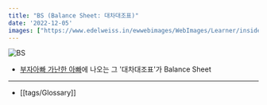 ```yaml
---
title: "BS (Balance Sheet: 대차대조표)"
date: '2022-12-05'
images: ["https://www.edelweiss.in/ewwebimages/WebImages/Learner/inside~f5947847-9634-40a8-b7f3-183b69abe224.jpg"]
---
```

![BS](https://www.edelweiss.in/ewwebimages/WebImages/Learner/inside~f5947847-9634-40a8-b7f3-183b69abe224.jpg)
- [부자아빠 가난한 아빠](http://www.yes24.com/Product/Goods/100913)에 나오는 그 '대차대조표'가 Balance Sheet
---
- [[tags/Glossary]]